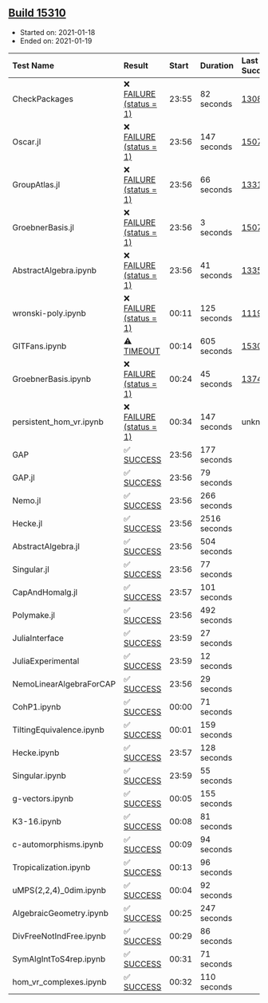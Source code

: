 ## [Build 15310](https://oscarci.mathematik.uni-kl.de/job/oscar/15310/)

* Started on: 2021-01-18
* Ended on: 2021-01-19

| Test Name    | Result | Start | Duration | Last Success | First Failure |
|:-------------|:-------|:------|:---------|:-------------|:--------------|
| CheckPackages | ❌ [FAILURE (status = 1)](https://oscarci.mathematik.uni-kl.de/job/oscar/15310/artifact/logs/build-15310/CheckPackages.log) | 23:55 | 82 seconds | [13085](https://oscarci.mathematik.uni-kl.de/job/oscar/13085/) | [13086](https://oscarci.mathematik.uni-kl.de/job/oscar/13086/) |
| Oscar.jl | ❌ [FAILURE (status = 1)](https://oscarci.mathematik.uni-kl.de/job/oscar/15310/artifact/logs/build-15310/Oscar.jl.log) | 23:56 | 147 seconds | [15079](https://oscarci.mathematik.uni-kl.de/job/oscar/15079/) | [15080](https://oscarci.mathematik.uni-kl.de/job/oscar/15080/) |
| GroupAtlas.jl | ❌ [FAILURE (status = 1)](https://oscarci.mathematik.uni-kl.de/job/oscar/15310/artifact/logs/build-15310/GroupAtlas.jl.log) | 23:56 | 66 seconds | [13311](https://oscarci.mathematik.uni-kl.de/job/oscar/13311/) | [13312](https://oscarci.mathematik.uni-kl.de/job/oscar/13312/) |
| GroebnerBasis.jl | ❌ [FAILURE (status = 1)](https://oscarci.mathematik.uni-kl.de/job/oscar/15310/artifact/logs/build-15310/GroebnerBasis.jl.log) | 23:56 | 3 seconds | [15079](https://oscarci.mathematik.uni-kl.de/job/oscar/15079/) | [15080](https://oscarci.mathematik.uni-kl.de/job/oscar/15080/) |
| AbstractAlgebra.ipynb | ❌ [FAILURE (status = 1)](https://oscarci.mathematik.uni-kl.de/job/oscar/15310/artifact/logs/build-15310/AbstractAlgebra.ipynb.log) | 23:56 | 41 seconds | [13355](https://oscarci.mathematik.uni-kl.de/job/oscar/13355/) | [13356](https://oscarci.mathematik.uni-kl.de/job/oscar/13356/) |
| wronski-poly.ipynb | ❌ [FAILURE (status = 1)](https://oscarci.mathematik.uni-kl.de/job/oscar/15310/artifact/logs/build-15310/wronski-poly.ipynb.log) | 00:11 | 125 seconds | [11192](https://oscarci.mathematik.uni-kl.de/job/oscar/11192/) | [11193](https://oscarci.mathematik.uni-kl.de/job/oscar/11193/) |
| GITFans.ipynb | ⚠ [TIMEOUT](https://oscarci.mathematik.uni-kl.de/job/oscar/15310/artifact/logs/build-15310/GITFans.ipynb.log) | 00:14 | 605 seconds | [15309](https://oscarci.mathematik.uni-kl.de/job/oscar/15309/) | [15310](https://oscarci.mathematik.uni-kl.de/job/oscar/15310/) |
| GroebnerBasis.ipynb | ❌ [FAILURE (status = 1)](https://oscarci.mathematik.uni-kl.de/job/oscar/15310/artifact/logs/build-15310/GroebnerBasis.ipynb.log) | 00:24 | 45 seconds | [13748](https://oscarci.mathematik.uni-kl.de/job/oscar/13748/) | [13749](https://oscarci.mathematik.uni-kl.de/job/oscar/13749/) |
| persistent_hom_vr.ipynb | ❌ [FAILURE (status = 1)](https://oscarci.mathematik.uni-kl.de/job/oscar/15310/artifact/logs/build-15310/persistent_hom_vr.ipynb.log) | 00:34 | 147 seconds | unknown | unknown |
| GAP | ✅ [SUCCESS](https://oscarci.mathematik.uni-kl.de/job/oscar/15310/artifact/logs/build-15310/GAP.log) | 23:56 | 177 seconds |  |  |
| GAP.jl | ✅ [SUCCESS](https://oscarci.mathematik.uni-kl.de/job/oscar/15310/artifact/logs/build-15310/GAP.jl.log) | 23:56 | 79 seconds |  |  |
| Nemo.jl | ✅ [SUCCESS](https://oscarci.mathematik.uni-kl.de/job/oscar/15310/artifact/logs/build-15310/Nemo.jl.log) | 23:56 | 266 seconds |  |  |
| Hecke.jl | ✅ [SUCCESS](https://oscarci.mathematik.uni-kl.de/job/oscar/15310/artifact/logs/build-15310/Hecke.jl.log) | 23:56 | 2516 seconds |  |  |
| AbstractAlgebra.jl | ✅ [SUCCESS](https://oscarci.mathematik.uni-kl.de/job/oscar/15310/artifact/logs/build-15310/AbstractAlgebra.jl.log) | 23:56 | 504 seconds |  |  |
| Singular.jl | ✅ [SUCCESS](https://oscarci.mathematik.uni-kl.de/job/oscar/15310/artifact/logs/build-15310/Singular.jl.log) | 23:56 | 77 seconds |  |  |
| CapAndHomalg.jl | ✅ [SUCCESS](https://oscarci.mathematik.uni-kl.de/job/oscar/15310/artifact/logs/build-15310/CapAndHomalg.jl.log) | 23:57 | 101 seconds |  |  |
| Polymake.jl | ✅ [SUCCESS](https://oscarci.mathematik.uni-kl.de/job/oscar/15310/artifact/logs/build-15310/Polymake.jl.log) | 23:56 | 492 seconds |  |  |
| JuliaInterface | ✅ [SUCCESS](https://oscarci.mathematik.uni-kl.de/job/oscar/15310/artifact/logs/build-15310/JuliaInterface.log) | 23:59 | 27 seconds |  |  |
| JuliaExperimental | ✅ [SUCCESS](https://oscarci.mathematik.uni-kl.de/job/oscar/15310/artifact/logs/build-15310/JuliaExperimental.log) | 23:59 | 12 seconds |  |  |
| NemoLinearAlgebraForCAP | ✅ [SUCCESS](https://oscarci.mathematik.uni-kl.de/job/oscar/15310/artifact/logs/build-15310/NemoLinearAlgebraForCAP.log) | 23:56 | 29 seconds |  |  |
| CohP1.ipynb | ✅ [SUCCESS](https://oscarci.mathematik.uni-kl.de/job/oscar/15310/artifact/logs/build-15310/CohP1.ipynb.log) | 00:00 | 71 seconds |  |  |
| TiltingEquivalence.ipynb | ✅ [SUCCESS](https://oscarci.mathematik.uni-kl.de/job/oscar/15310/artifact/logs/build-15310/TiltingEquivalence.ipynb.log) | 00:01 | 159 seconds |  |  |
| Hecke.ipynb | ✅ [SUCCESS](https://oscarci.mathematik.uni-kl.de/job/oscar/15310/artifact/logs/build-15310/Hecke.ipynb.log) | 23:57 | 128 seconds |  |  |
| Singular.ipynb | ✅ [SUCCESS](https://oscarci.mathematik.uni-kl.de/job/oscar/15310/artifact/logs/build-15310/Singular.ipynb.log) | 23:59 | 55 seconds |  |  |
| g-vectors.ipynb | ✅ [SUCCESS](https://oscarci.mathematik.uni-kl.de/job/oscar/15310/artifact/logs/build-15310/g-vectors.ipynb.log) | 00:05 | 155 seconds |  |  |
| K3-16.ipynb | ✅ [SUCCESS](https://oscarci.mathematik.uni-kl.de/job/oscar/15310/artifact/logs/build-15310/K3-16.ipynb.log) | 00:08 | 81 seconds |  |  |
| c-automorphisms.ipynb | ✅ [SUCCESS](https://oscarci.mathematik.uni-kl.de/job/oscar/15310/artifact/logs/build-15310/c-automorphisms.ipynb.log) | 00:09 | 94 seconds |  |  |
| Tropicalization.ipynb | ✅ [SUCCESS](https://oscarci.mathematik.uni-kl.de/job/oscar/15310/artifact/logs/build-15310/Tropicalization.ipynb.log) | 00:13 | 96 seconds |  |  |
| uMPS(2,2,4)_0dim.ipynb | ✅ [SUCCESS](https://oscarci.mathematik.uni-kl.de/job/oscar/15310/artifact/logs/build-15310/uMPS-2-2-4-_0dim.ipynb.log) | 00:04 | 92 seconds |  |  |
| AlgebraicGeometry.ipynb | ✅ [SUCCESS](https://oscarci.mathematik.uni-kl.de/job/oscar/15310/artifact/logs/build-15310/AlgebraicGeometry.ipynb.log) | 00:25 | 247 seconds |  |  |
| DivFreeNotIndFree.ipynb | ✅ [SUCCESS](https://oscarci.mathematik.uni-kl.de/job/oscar/15310/artifact/logs/build-15310/DivFreeNotIndFree.ipynb.log) | 00:29 | 86 seconds |  |  |
| SymAlgIntToS4rep.ipynb | ✅ [SUCCESS](https://oscarci.mathematik.uni-kl.de/job/oscar/15310/artifact/logs/build-15310/SymAlgIntToS4rep.ipynb.log) | 00:31 | 71 seconds |  |  |
| hom_vr_complexes.ipynb | ✅ [SUCCESS](https://oscarci.mathematik.uni-kl.de/job/oscar/15310/artifact/logs/build-15310/hom_vr_complexes.ipynb.log) | 00:32 | 110 seconds |  |  |

